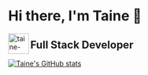 # Hi there, I'm Taine 👋

[<img align="left" alt="taine-rasmussen | LinkedIn" width="42px" src="https://cdn.jsdelivr.net/npm/simple-icons@v3/icons/linkedin.svg" />][linkedin]


## Full Stack Developer 


[![Taine's GitHub stats](https://github-readme-stats.vercel.app/api?username=taine-rasmussen&theme=dark&show_icons=true)](https://github.com/anuraghazra/github-readme-stats)


[linkedin]: https://www.linkedin.com/in/taine-rasmussen-a66a86184/


